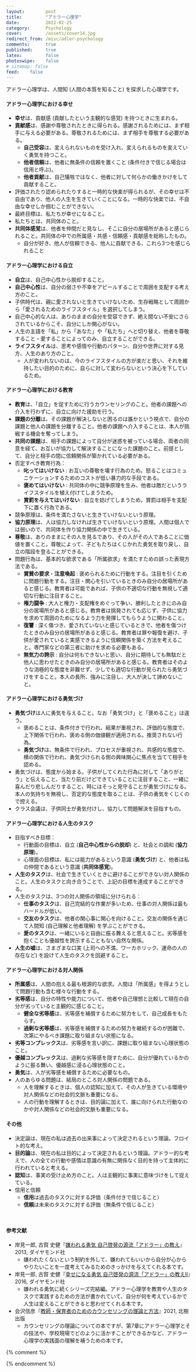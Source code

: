 ```yaml
---
layout:        post
title:         "アドラー心理学"
date:          2022-02-25
category:      Psychology
cover:         /assets/cover14.jpg
redirect_from: /misc/adler-psychology
comments:      true
published:     true
latex:         false
photoswipe:    false
# sitemap: false
feed:    false
---
```


アドラー心理学は、人間知 (人間の本質を知ること) を探求した心理学です。

#### アドラー心理学における幸せ
- **幸せ**は、貢献感 (貢献したという主観的な感覚) を持つときに生まれる。
- **貢献感**は、感謝や尊敬されたときに得られる。感謝されるためには、まず相手に与える必要がある。尊敬されるためには、まず相手を尊敬する必要がある。
  - **自己受容**は、変えられないものを受け入れ、変えられるものを変えていく勇気を持つこと。
  - **他者信頼**は、他者に無条件の信頼を置くこと (条件付きで信じる場合は信用と呼ぶ)。
  - **他者貢献**は、自己犠牲ではなく、他者に対して何らかの働きかけをして貢献すること。
- 評価されたり認められたりすると一時的な快楽が得られるが、その幸せは不自由であり、他人の人生を生きていくことになる。一時的な快楽では、不自由な幸せしか掴むことができない。
- 最終目標は、私たちが幸せになること。
- 私たちとは、共同体のこと。
- **共同体感覚**は、他者を仲間だと見なし、そこに自分の居場所があると感じられること。共同体の中での所属感・共感・信頼感・貢献感を総称したもの。
  - 自分が好き、他人が信頼できる、他人に貢献できる、これら3つを感じられること

#### アドラー心理学における自立
- **自立**は、自己中心性から脱却すること。
- **自己中心性**は、自分の弱さや不幸をアピールすることで周囲を支配する考え方のこと。
- 子供時代は、親に愛されないと生きていけないため、生存戦略として周囲から「愛されるためのライフスタイル」を選択してしまう。
- 自己中心的な人は、ありのままの自分を受容できず、絶え間ない不安にさらされているからこそ、自分にしか関心がない。
- 人生の主語を「私」から「あなた」や「私たち」へと切り替え、他者を尊敬すること・愛することによってのみ、自立することができる。
- **ライフスタイル**は、思考や感情や行動のパターン、自分や世界に対する見方、人生のあり方のこと。
  - 人が変われないのは、今のライフスタイルの方が楽だと思い、それを維持したい目的のために、自らに対して変わらないという決心を下しているため。

#### アドラー心理学における教育
- **教育**は、「自立」を促すために行うカウンセリングのこと。他者の課題への介入を行わずに、自立に向けた援助を行う。
- **課題の分離**は、その課題が解決しないと困るのは誰かという視点で、自分の課題と他人の課題を分離すること。他者の課題へ介入することは、本人が挑戦する機会を奪ってしまう。
- **共同の課題**は、相手の課題によって自分が迷惑を被っている場合、両者の同意を経て、お互いが協力して解決することになった課題のこと。前提として、自分と相手の間に信頼関係が築かれている必要がある。
- 否定すべき教育行為：
  - **叱ってはいけない** : お互いの尊敬を壊す行為のため。怒ることはコミュニケーションするためのコストが低い暴力的な手段である。
  - **褒めてはいけない** : 共同体の中に競争原理を生み、他者は敵だというライフスタイルを植え付けてしまうため。
  - **賞罰を与えてはいけない** : 自立を妨げてしまうため。賞罰は相手を支配下に置く行為である。
- 競争原理は、条件を満たさないと生きていけないという原理。
- **協力原理**は、人は協力しなければ生きていけないという原理。人間は個人では弱いので、共同体を作り協力関係の中で生きている。
- **尊敬**は、ありのままにその人を見るであり、その人がその人であることに価値を置くこと。尊敬によって、子どもたちはくじかれた勇気を取り戻し、自立の階段を登ることができる。
- 問題行為は、基本的な欲求である「所属欲求」を満たすための誤った表現方法である。
  - **賞賛の要求**・**注意喚起** : 褒められるために行動をする。注目を引くために問題行動をする。注目・関心を引いているときのみ自分の居場所があると感じる。教育者は可能であれば、子供の不適切な行動を無視して適切な行動に注目すること。
  - **権力闘争** : 大人と権力・支配権をめぐって争い、勝利したときにのみ自分の居場所があると感じる。教育者は挑発されても応じず、子供に協力を求めて周囲のためになるよう力を発揮してもらうように関わること。
  - **復讐** : 深く傷つき、愛されていないと感じているときで、他者を傷つけたときのみ自分の居場所があると感じる。教育者は罪や報復を避け、子供が愛されていると実感できるように信頼関係を築く方法を考えること。専門家などの第三者に助けを求める必要もある。
  - **無気力の誇示** : 自分は何もできないと思い、自分に期待しても無駄だと他人に思わせたときのみ自分の居場所があると感じる。教育者はそのような消極的な態度を非難せず、少しでも適切な行動が見られたら勇気づけをすること。本人の長所、強みに注目し、大人が決して諦めないこと。

#### アドラー心理学における勇気づけ
- **勇気づけ**は人に勇気を与えること。なお「勇気づけ」と「褒めること」は違う。
  - 褒めることは、条件付きで行われ、結果が重視され、評価的な態度で、上下関係で行われ、褒める側の価値観が適用される。推奨されない行為。
  - **勇気づけ**は、無条件で行われ、プロセスが重視され、共感的な態度で、横の関係で行われ、勇気づけられる側の興味関心に焦点を当てて相手を認める。
- 勇気づけは、態度から始まる。子供がしてくれた行為に対して「ありがとう」と伝えること、当たり前だけどできていることに注目すること、一緒に喜んだり悲しんだりすること、時にはそっと見守ることが勇気づけになる。本人の気持ちを無視し、否定的な態度を取ることは、子供の勇気をくじくので控える。
- クラス会議は、子供同士が勇気付けし、協力して問題解決を目指すもの。

#### アドラー心理学における人生のタスク
- 目指すべき目標：
  - 行動面の目標は、自立 (**自己中心性からの脱却**) と、社会との調和 (**協力原理**)。
  - 心理面の目標は、私には能力があるという意識 (**勇気づけ**) と、他者は私の仲間であるという意識 (**共同体感覚**)。
- **人生のタスク**は、社会で生きていくときに避けることができない対人関係のこと。人生のタスクと向き合うことで、上記の目標を達成することができる。
- 人生のタスクは、3つの対人関係の領域に分けられる：
  - **仕事のタスク**は、自己完結的な作業が多いため、仕事の対人関係は最もハードルが低い。
  - **交友のタスク**は、他者の関心事に関心を向けること。交友の関係を通じて人間知 (自己理解と他者理解) を学ぶことができる。
  - **愛のタスク**は、一緒にいると自由に振る舞えると思えること。劣等感を抱くことも優越性を誇示することもない自然な関係。
- **人生の嘘**は、さまざまな口実 (上司への不満、ワーカホリック、運命の人の存在など) を設けて人生のタスクを回避すること。

#### アドラー心理学における対人関係
- **所属感**は、人間の抱える最も根源的な欲求。人間は「所属感」を得ようとして問題行動も含む様々な行動をする。
- **劣等感**は、自分の特性や能力について、他者や自己理想と比較して現在の自分が劣っていると主観的に感じること。
  - **健全な劣等感**は、劣等感を補償するために努力をして、自己成長をもたらす。
  - **過剰な劣等感**は、劣等感を補償するための努力を継続するのが困難で、次第にやるべき課題に取り組まない状態になる。
- **劣等コンプレックス**は、劣等感を言い訳に、課題に取り組まない心理状態のこと。
- **優越コンプレックス**は、過剰な劣等感を隠すために、自分が優れているかのように振る舞い、優越感に浸る心理状態のこと。
- **勇気**は、人が劣等感を補償するために必要なもの。
- 人のあらゆる問題は、結局のところ対人関係の問題である。
  - 人を理解するときは、個人の認知に加えて、その人が生きている環境や対人関係などの社会的文脈も重要になる。
  - 人の行動を理解するときは、目的論に加えて、誰に向けられた行動なのかや対人関係などの社会的文脈も重要になる。

#### その他
- 決定論は、現在の私は過去の出来事によって決定されるという理論。フロイト的な考え。
- **目的論**は、現在の私は目的によって決定されるという理論。アドラー的な考えで、人の全ての行動や感情は意識の有無に関係なく目的を持って主体的に行われていると考える。
- **認知**は、事実の受け止め方のこと。人は主観的に事実に意味づけをして捉えている。
- 信用と信頼
  - **信用**は過去のタスクに対する評価（条件付きで信じること）
  - **信頼**は未来のタスクに対する評価（無条件で信じること）

<br>

#### 参考文献
- 岸見一郎, 古賀 史健『[嫌われる勇気 自己啓発の源流「アドラー」の教え](https://amzn.to/3KAFOCB)』2013, ダイヤモンド社
  - 嫌われたくないという制約を外して、嫌われてもいいから自分が心からやりたいことを一度考えてみるためのきっかけを与えてくれる本です。
- 岸見一郎, 古賀 史健『[幸せになる勇気 自己啓発の源流「アドラー」の教えII](https://amzn.to/3Geb1bV)』2016, ダイヤモンド社
  - 嫌われる勇気に続くシリーズ完結編。アドラー心理学を教育や人生のタスクで実践するための方法が書かれていて、自分が何を考えているかで人生は変えることができると思わせてくれる本です。
- 会沢信彦『[教師・保育者のためのカウンセリングの理論と方法](https://amzn.to/3M9JxI7)』2021, 北樹出版
  - カウンセリングの理論についての本ですが、第7章にアドラー心理学とその技法や、学校現場でどのように活かすことができるかなど、アドラー心理学の実践面の理解を補うための本です。


{% comment %}
<!--

---

## 『嫌われる勇気』

### 第１夜　トラウマを否定せよ

* 知られざる「第３の巨頭」
  - アドラー心理学は、オーストリア出身の精神科医のアルフレッド・アドラーが20世紀初頭に創設した心理学
  - アドラーは、フロイトやユングと並ぶ三大巨頭

* なぜ「人は変われる」なのか
  - 決定論は、現在の私は過去の出来事によって決定されるという理論
  - 決定論では、原因が結果を支配するため、現在と未来は全て過去の出来事によって決定済みで変えることはできない
  - **目的論**は、現在の私は目的によって決定されるという理論
  - 目的論では、目的が結果を支配するため、現在と未来を変えることができる

* トラウマは、存在しない
  - アドラー心理学は、トラウマを明確に否定している
  - 決定論では、過去のトラウマが現在の私を苦しめていると解釈する
    - 例：虐待を受けて社会に適合できないから、引きこもる
  - **目的論**では、現在の私の生きる目的のために、過去の経験にトラウマという意味を与えたと解釈する
    - 例：家族から丁寧に慎重に扱われたいという目的のために、引きこもりを続けている

* 人は怒りを捏造する
  - 目的論に従うと、怒るという行為は「原因があったから怒る」ではなく、「相手よりも優位に立ちたい目的のために怒る」と解釈する
  - 優位に立ちたい（マウントを取りたい）という目的のために、怒りという感情を捏造したと解釈する

* 過去に支配されない生き方
  - 現在の私のあり方は、過去の出来事への意味付け（解釈の内容）によって決まる
  - フロイト的な原因論に縛られてはいけない

* ソクラテスとアドラー
  - ソクラテスは、著作を1冊も残さなかったが、アテナイの人々と議論を重ねた。弟子のプラトンは、その哲学を著作という形で後世に残した
  - アドラーは、著述活動に関心を示さず、ウィーンのカフェで人々と対話したり、ディスカッションをすることを好んだ
  - 答えは誰かに教えてもらうものではなく、自分の手で導き出すもの

* あなたは「このまま」でいいのか
  - 幸せを実感できていないなら、一歩前に踏み出す必要がある
  - 大切なのはなにが与えられているかではなく、与えられたものをどう使うか

* あなたの不幸は、あなた自身が「選んだ」もの
  - 目的論に従うと、現在の私の目的のために、不幸であることを選んだと解釈する

* 人は常に「変わらない」という決心をしている
  - **ライフスタイル**は、アドラー心理学で性格や気質、人生のあり方のこと。広い意味で世界や自分のことをどう見ているかを表す
  - 人が変われないのは、今のライフスタイルの方が楽だと思い、それを維持したい目的のために、自らに対して変わらないという決心を下しているため

* あなたの人生は「いま、ここ」で決まる
  - ライフスタイルを変えるためには勇気が必要
  - 今後の人生をどう生きるかの意思決定に、これまでの人生の出来事は関係ない

### 第２夜 すべての悩みは対人関係

* なぜ自分のことが嫌いなのか
  - 目的論に従うと、人間関係で傷つくことを避けるために、自分のことを嫌いになる
  - 可能性の中に生きること（もし〇〇だったら〜と考えること）は、失敗や傷つくことを避けるための目的になる
  - 勇気づけは、今の自分を受け入れて前に進む勇気を与えるアプローチのこと

* すべての悩みは「対人関係の悩み」である
  - 個人だけで完結する悩みは存在しない
  - 全ての問題は人間関係に帰着する

* 劣等感は、主観的な思い込み
  - 問題点だと思っている部分への意味付けと、価値の与え方という主観的な解釈によって。劣等感が生まれる

* 言い訳としての劣等コンプレックス
  - **優越性の追求**は、向上したいと願うことや、理想の状態を追求すること
  - **劣等感**は、理想に到達していない自分に対する感覚
  - 劣等感は、努力や成長の促進剤になる場合もある
  - コンプレックスは、複雑に絡み合った倒錯的な（本来とは反対の）心理状態のこと
  - **劣等コンプレックス**は、劣等感を言い訳として使う心理状態のこと
    - 例：どうせ頑張ったところで、と思って諦めてしまうこと
  - 見かけの因果律は、本来因果関係がないところに重大な因果関係の意味付けをすること。自らを納得させるために使う
  - 目的論に従うと、学歴が低いから成功できないのではなく、失敗したくないという目的のために成功をしないことを選んでいると解釈する。
  - 失敗するのが怖い、努力をしたくない、趣味の時間を犠牲にしてまで変わりたくない、などのライフスタイルを変える勇気がないため、多少の不満や不自由があっても成功しないことを目的とした方が楽と感じる

* 自慢する人は、劣等感を感じている
  - 劣等感がある時に、欠如した部分を埋める努力と成長をする勇気がないと、劣等コンプレックスになってしまう
  - **優越コンプレックス**は、劣等コンプレックスから抜けるために、自分が優れているかのように振る舞い優越感に浸ること
    - 自分が特別な存在であるかのように見せつける
    - 経歴詐称や、過度なブランド信仰、自分の手柄の自慢したがる人、過去の栄光にすがる人
  - 自分を大きく見せる人は、他人の価値観や他人の人生を生きている
  - 不幸自慢は、不幸であることによって特別であろうとすること

* 人生は他者との競争ではない
  - 優越性の追求は、競争ではなく、自ら一歩前に踏み出す意思 (勇気) のこと
  - 健全な劣等感は、他人との比較ではなく、理想の自分との比較から生まれる

* 「お前の顔を気にしているのはお前だけ」
  - 競争をする限り、対人関係の悩みから逃れられない
  - 実際は周りは自分を気にしていない

* 権力争いから復讐へ
  - 権力争いを通じて、気に食わない相手を屈服させるために、相手を非難・挑発していると解釈する
  - 権力争いで勝ったとしても復讐が始まる
    - 例：親を困らせる目的のために問題行為をする

* 非を認めることは「負け」じゃない
  - 目先の勝ち負けではなく、自分を正して自分を変えるために、負けるという選択をする

* 直面する「人生のタスク」をどう乗り越えるか
  - **行動面の目標**は、**自立すること(自己中心性からの脱却)**と、**社会と調和して暮らせること(協力原理)**
  - **心理面の目標**は、**私には能力があるという意識(勇気づけ)**と、**人々は私の仲間であるという意識(共同体感覚)** を持つこと
  - 行動面と心理面の目標は、人生のタスクと向き合うことで達成できる
  - 人生のタスクは、仕事のタスクと交友のタスクと愛のタスクをまとめたもの
    - 人生のタスクは、全て対人関係に帰着する

* 赤い糸と頑強な鎖
  - 仕事のタスクは、自己完結的な作業が多いため、仕事の対人関係は最もハードルが低い
  - 交友のタスクは、仕事のような強制力がないため、仕事のタスクよりもハードルが高い
  - 愛のタスクは、一緒にいると自由に振る舞えると思えること。劣等感を抱くことも優越性を誇示することもない自然な関係

* 「人生の噓」から目を逸らすな
  - 目的論に従えば、Aさんとの対人関係を回避するために、Aさんの欠点を後から見つけていると解釈する
  - **人生の嘘**は、さまざまな口実を設けて人生のタスクを回避しようとする状態のこと

* 所有の心理学から使用の心理学へ
  - なにが与えられているかではなく、与えられたものをどう使うか
  - 所有の心理学は、フロイト的な原因論であり、決定論に帰着する
  - 使用の心理学は、アドラー心理学で、全てはその人が決めている
  - 自らのライフサイクルは、自分の手で選ぶことができる

### 第３夜 他者の課題を切り捨てる

* 承認欲求を否定する
  - アドラー心理学では、他人から承認を求めることを明確に否定している

* 「あの人」の期待を満たすために生きてはいけない
  - 他人からの承認を求めるのは賞罰教育の影響によるもの
  - 我々は他人の期待を満たすために生きているのではない
  - 他人からの評価ばかり気にしていると、他人の人生を生きることになる

* 「課題の分離」とはなにか
  - **課題の分離**は、問題点があるときに、その問題点や課題は誰のものかという視点から、他人の課題には踏み込まないようにする
  - 自分の課題に他人が入ってくることで、人間関係のトラブルが発生する
  - 課題を回避する選択によってもたらされる結末を引き受けるのは誰か？と問うことで誰の課題なのかを明確にする
  - 他人の課題に踏み込むのは、世間体や見栄、支配欲などの自分の目的のため
  - 「あなたのため」と言いながら実は私のためにやっているという欺瞞
  - 変わることを強制しても反発されるだけ
  - 自分を変えることができるのは自分だけ

* 他者の課題を切り捨てよ
  - 相手が希望通りに動かなくても信じること・愛すること
  - 他人の課題を抱えないことで自由に生きることができる

* 対人関係の悩みを一気に解消する方法
  - 自分の信じる最善の道を選ぶこと
  - その選択をどう評価するかは他人の課題で、自分はどうすることもできない
  - 他人の視線が気になる、他人の評価が気になる、などの承認欲求を求めて止まない人は、課題の分離ができていない
  - 目的論に従えば、嫌な上司だから仕事ができないではなく、仕事をしたくないから嫌な上司を作り出していると解釈する（人生の嘘の一種）
  - 他人の課題には介入せず、自分の課題には介入させないことが、対人関係の悩みを解消するための視点になる

* 「ゴルディオスの結び目」を断て
  - 課題の分離は、対人関係の問題解消のための入口にすぎない
  - 対人関係の見返りに縛られてはいけない
  - 他者の課題に介入した方がその時点では問題が早く解決するかもしれないが、課題を取り上げられた人は何も学ばなくなり、人生のタスクに立ち向かう勇気がなくなってしまう
  - 困難に直面することを教えられなかった子供たちは、あらゆる困難を避けようとするだろう
  - アドラー心理学は、原因論とトラウマも否定し、目的論で解釈し、全ての悩みは対人関係に帰着すると考え、承認欲求を求めない

* 承認欲求は不自由を強いる
  - 他者の期待に応えるように生きるのは、自分の人生を他人任せにしているので、楽に感じる
  - 自分の道を自分で決めようとすれば、当然迷いが出る
  - 他者からの承認を選ぶのか、それとも承認なき自由の道を選ぶのか
  - 承認欲求によって誰からも嫌われたくないと考え、他者の期待や評価を気にするのは、生きる道しるべになるかもしれないが、これは非常に不自由な生き方

* ほんとうの自由とはなにか
  - 傾向性は、本能的・衝動的な欲望のこと。他者から嫌われたくないと思う欲望など
  - 傾向性を満足させることが自由ではない
  - **自由とは、他者から嫌われること**
    - 全ての悩みは対人関係に帰着するが、一人で生きることはできない
    - 他者から嫌われないように生き、承認欲求を満たすことは不自由な生き方
    - 自由に生きたいのであれば、他人に嫌われるというコストが伴う
    - 他者の評価を気にせず、他者から嫌われることを恐れず、承認されないと言う不安も恐れないことで、自分の生き方を貫くことができる

* 対人関係のカードは、「わたし」が握っている
  - 目的論に従えば、その人と関わりたくないから、その人の欠点や自身の過去のトラウマを持ち出していると解釈する
  - 課題の分離において、他人を操作することはできないことを念頭に置く
  - 承認欲求を求めなければ、関係改善のカードは常に私自身が握っている

### 第４夜 世界の中心はどこにあるか

* 個人心理学と全体論
  - アドラー心理学の正式名称は、個人心理学 (Individual Psychology)
  - 個人 (Individual) は、分割できないという意味を持つ
  - アドラー心理学では、身体の症状と心（精神）を切り離して考えることはしない
  - 全体論は、人間をこれ以上分割できない存在として捉え、「全体としての私」を考えること

* 対人関係のゴールは「共同体感覚」
  - **共同体感覚** (Soscial Interest) は、他者を仲間と見なしてそこに自分に居場所があると感じられること
  - アドラー心理学の「共同体」は、家庭、学校、職場、地域社会だけではなく、国家や人類や、時間軸における過去から未来、動植物や無生物も含まれる
  - 自己への執着 (Self Interest) を他者への関心 (Social Interest) に切り替える

* なぜ「わたし」にしか関心がないのか
  - 課題の分離ができていないと承認欲求に囚われてしまう
  - 承認欲求に囚われている人は、自己中心的である
  - 「私に関心がある」は言い換えれば「他者からどう見られているかを気にしている」ことになる

* あなたは世界の中心ではない
  - 他者は私のために何かをしてくれる人ではない
  - 他者はあなたの期待を満たすために生きているのではない
  - あなたは共同体の一部であって中心ではない
  - 所属感は、共同体に対して積極的にコミットすることで得られる。つまり、人生のタスクに立ち向かうこと
  - 共同体へコミットするには、私は他者に何を与えられるかを考える必要がある

* より大きな共同体の声を聴け
  - 共同体の範囲は、無限大になることができる
  - 自分が所属している共同体よりも、もっと別の共同体があり、もっと大きな共同体があることを認識すべき
  - 対人関係の中で困難にぶつかったときは、より大きな共同体の声を聴くこと
    - 例：学校の共同体のコモンセンス (共通感覚) で物事を判断せず、人間社会などのより大きな共同体のコモンセンスに従う

* 叱ってはいけない、褒めてもいけない
  - 褒める行為には、能力のある人が能力のない人に下す評価という側面がある（無意識に上下関係を作っている）
  - 叱る行為も同様に上下関係を作っている
  - 褒めることも叱ることも、人を操作することが目的にある
  - アドラー心理学では、あらゆる縦の関係を否定し、全ての対人関係を横の関係とすることを提唱している

* 「勇気づけ」というアプローチ
  - 対人関係を縦の関係で捉え、相手を自分より低く見ていると、他者の課題に介入してしまう
  - 介入ではなく援助をする
    - 例：「勉強しなさい」や「良い大学に行きなさい」は他者の課題への介入
    - 例：自分は勉強ができると自信を持たせ、自分の力で課題に立ち向かっていけるように働きかけるのは援助
  - 馬を水辺に連れて行くことはできるが、水を飲ませることはできない、というアプローチをとる
  - **勇気づけ**は、横の関係に基づく援助のこと
  - 褒められることで、自分には能力がないという考えを形成してしまう
  - 褒めてもらうことに喜びを感じるのは、縦の関係に満足し、自分には能力がないことを認めているのと同じ
  - 褒めてもらうことが目的になると、他者の評価や価値観に合わせた不自由な生き方になる

* 自分には価値があると思えるために
  - 横の関係に基づいて感謝の言葉を伝えること
  - 縦の関係に基づいた他者の評価はしないこと
  - 感謝の言葉を聞いたとき、他者に貢献できたと感じることができる
  - 私は共同体にとって有益だと思えたときに、自らの価値を感じることができる
  - 自分に価値があることを自覚できたときに、勇気を持つことができる

* ここに存在しているだけで、価値がある
  - 他者の価値は、何をしたかという行為で見るのではなく、そこに存在していることに価値がある
  - つまり、生きているだけで誰かの役に立っている

* 人は「わたし」を使い分けられない
  - 人に応じて縦の関係と横の関係を使い分けることはできない
  - 意識の上では対等であること
  - 場の空気を読んで縦の関係に従事することは、自身の責任を回避しようとする無責任な行動

### 第5夜 「いま、ここ」を真剣に生きる

* 過剰な自意識が、自分にブレーキをかける
  - まずは私について理解する。次に対人関係を考える。最後に大きな共同体が見えてくる
  - 人は誰でも他者への関心より、自分への関心を持っている
  - 自意識過剰になると、失敗することが怖くなり、躊躇してしまう

* 自己肯定ではなく、自己受容
  - 自己への執着を他者への関心に切り替え、共同体感覚を持てるようになること
  - そのために必要なのが、自己受容と、他者信頼、他者貢献の3つ
  - 自己肯定は、できないのに「私はできる」と暗示をかけること
    - 自己肯定は、優越コンプレックスにつながる発想で、自らに嘘をつく生き方
  - **自己受容**は、できない自分を受け入れた上でどうすれば良いかを考えること
  - 自己受容では、変えられるものと変えられないものを見極め、変えられるものに注目する
  - 変えられないものを受け入れ、変えられるものは変えていく勇気を持つこと

* 信用と信頼はなにが違うのか
  - **信用**は、条件付きで信じること
  - **信頼**は、無条件で信じること
  - 信頼の対義語は懐疑
  - 懐疑による対人関係や性悪説からは、前向きな対人関係を築くことはできない
  - **他者信頼**に基づいて無条件の信頼を置くことで、深い関係を築くことができる

* 仕事の本質は、他者への貢献
  - **他者貢献**は、仲間である他者に対して何らかの働きかけをして貢献すること
  - 他者貢献は自己犠牲ではない
  - 社会に過度に適応した人は、自分の人生を犠牲にしてしまう
  - 労働は金銭を稼ぐ手段ではなく、共同体にコミットし、他者貢献をすること

* 若者は大人よりも前を歩いている
  - 他者が私に何をしてくれるかではなく、私が他者に何をできるかを考え、実践すること
  - ライフスタイルを変えるためには、それまで生きてきた年数の半分が必要になる
  - 縦の関係に従属することなく、嫌われることを恐れないで、自由に進む

* ワーカホリックは人生の嘘
  - 対人関係の中で不愉快な思いにさせられることがあっても、攻撃してくるその人に問題があるだけで、みんなが悪いわけではない
  - 神経病的なライフスタイルを持った人は、「みんな」「いつも」「全て」といった言葉を使いがち
  - 人生の調和を欠いた生き方は、物事の一部分だけを見て全体を判断する生き方
  - ワーカホリック（仕事中毒）の人は、仕事を口実に他の責任を回避している

* 人はいま、この瞬間から幸せになることができる
  - 人にとって最大の不幸は、自分を好きになれないこと
  - その解決策は、私は共同体にとって有益である、私は誰かの役に立っていると思い、自らに価値があることを実感させること
  - 他者貢献は、目に見える貢献ではなくても構わない。主観的な感覚である「貢献感」を持てれば良い
  - つまり、**幸福とは貢献感**である
  - 承認欲求は、貢献感を得るための手近な手段だが、承認欲求を通して得られた貢献感には自由がない
  - 共同体感覚を持つことで、自己受容や他者信頼、他者貢献ができ、自由を選びながら貢献感を得ることができる

* 「特別な存在」でありたい人が進む、ふたつの道
  - 多くの子供たちは、最初の時点で特別によくあろうとする
  - 具体的には、親の言うことを守り、社会性を持った振る舞いをし、勉強などに精を出すことで、親から認めてもらおうとする
  - 特別によくあることができなかった場合、特別に悪くあろうとする
  - 問題行為をし、他者の注目を集め、普通の状態から脱するのは、特別な存在になるため
  - 安直な優位性の追求は、健全な努力を回避したまま他者の注目を集めようとすること

* 普通であることの勇気
  - **自己受容**は、普通である自分を受け入れること
  - わざわざ自らの優越性を誇示する必要はない

* 人生とは連続する刹那である
  - 人生は点の連続
  - 我々は今ここにしか生きることができない
  - 人生は線ではない。キャリア設計や計画的な人生を進むことはできない

* ダンスするように生きる
  - いつも目の前の課題に取り組み、そしてふと周りを見渡した時にこんなところまで来たのかと気付かされる
  - 今この瞬間をダンスするように生き、今ここが充実していればそれで良い
  - 人生に目的地は存在しない

* 「いま、ここ」に強烈なスポットライトを当てよ
  - 過去にどんなことがあったかは、今ここの自分には関係ない
  - 未来にどんなことが起こるかは、今ここで考える必要はない
  - 今できることを真剣かつ丁寧にやっていく

* 人生最大の嘘
  - 人生最大の嘘は、今ここを真剣に生きないこと
  - 今ここから目を背け、過去と未来に囚われているのは、人生の嘘

* 無意味な人生に「意味」を与えよ
  - 一般的な人生の意味はない。人生の意味はあなたが自分自身に与えるもの



---

## 『幸せになる勇気』

### 第１部　悪いあの人、かわいそうなわたし

* アドラー心理学は宗教なのか
  - **宗教**は、物語によって世界を説明する
  - **哲学**は、抽象の概念によって世界を説明しようとする

* 教育の目標は「自立」である
  - アドラー心理学では、カウンセリングのことを治療ではなく再教育と呼ぶ
  - カウンセラーは、教育者である。逆も然り
  - 教育は、自立を促すためのもの
  - 教育者のすべきことは、他者の課題への介入でなく、自立に向けた援助
  - **人間知**は、人間の本性を知り、人間としてのあり方を理解するための知識
  - 人間知は、他者と交わる対人関係の実践から学ぶしかない

* 尊敬とは「ありのままにその人を見る」こと
  - 教育、指導、援助は**自立させる**という目標を持つ
  - 教える側が教えられる側を尊敬することで、良好な対人関係が生まれ、伝えたい言葉も届く
  - **尊敬**とは、ありのままにその人を見るであり、その人がその人であることに価値を置くこと
  - 尊敬によって、子どもたちはくじかれた勇気を取り戻し、自立の階段を登り始める

* 「他者の関心事」に関心を寄せよ
  - 他人への関心は、共同体感覚という概念とより具体的に説明した言葉
  - 他者への関心は、他者の関心事に関心を寄せることから始まる
  - 教育者が価値があると思っているものを、子供に押し付けてはいけない
  - 他者の目で見て、他者の耳で聞き、他者の心で感じること

* もしも「同じ種類の心と人生」を持っていたら
  - 我々は自らが意味付けした主観的な世界で生きている
  - 「世界がどうであるか」ではなく「世界をどう見るか」
  - **共感**は、他者の立場に立って想像すること
  - 共感は、他者に寄り添うときの技術・態度

* 勇気は伝染し、尊敬も伝染する
  - 自分が身をもって尊敬することを実践して、生徒に尊敬を教える
  - 臆病は伝染し、勇気も伝染する
  - 尊敬は、あらゆる対人関係の第一歩

* 「変われない」ほんとうの理由
  - 変われないのは、本当は変わりたくないから
  - どんなに苦しくともこのままでいいのだと思いたいと思ってしまう
  - 現状を肯定するために、不幸だった過去をも肯定するようになってしまう

* あなたの「いま」が過去を決める
  - 歴史は、時の権力者の正当性を証明するために作られた本
  - 人は私という物語の作者であり、今の私の正当性を証明するために、自由自在に書き換えられていく
  - 目的に合う出来事だけを選択し、目的に反する出来事は消去している

* 悪いあの人、かわいそうなわたし
  - 不幸に彩られた過去を自ら必要としている人は、過去やトラウマに縛られてしまう
  - カウンセリングで使う三角柱には「悪いあの人」「かわいそうな私」「これからどうするか」の3つの言葉が書かれている
  - 一般的な相談は「悪いあの人」か「かわいそうな私」の2つしかない

* アドラー心理学に「魔法」はない
  - 相談に対して同調すれば、一時的な癒しは得られるが、本質の解決にはつながらない
  - これからどうするかを考え、建設的な尊敬に基づく人間知の心理学


### 第２部　なぜ「賞罰」を否定するのか

* 教室は民主主義国家である
  - 学級のルールは、主権者たる生徒たちの合議に基づいて制定すること
  - 先生の独断でルールを制定すると、反発が出る

* 叱ってはいけない、ほめてもいけない
  - その行為が良くないことだと知らない場合がある
  - 攻撃性や残虐性ではなく、無知がもたらした罪も存在する
  - 知らないのであれば教えれば良い。そこに叱責の言葉は不要

* 問題行動の「目的」はどこにあるか
  - 問題行動の第一段階は「**賞賛の要求**」
    - 良いことを行うではなく、褒めてもらうことが目的になってしまう
    - 褒めてくれなければ適切な行動をしない
    - 罰を与える人がいなければ不適切な行動もする
  - 問題行動の第二段階は「**注意喚起**」
    - 褒められなくてもいいから、とにかく目立とうとする
    - できない子を演じることで注目を集め、特別な地位を得ようとする

* わたしを憎んでくれ！　見捨ててくれ！
  - 問題行動の第三段階は「**権力争い**」
    - 親や教師を汚い言葉で罵って挑発する。反抗する
    - 挑発に乗って同じ土俵に立ってはいけない
  - 問題行動の第四段階は「**復讐**」
    - 私を認めてくれなかった、愛してくれなかった人への復讐
    - 愛してくれないなら、憎悪という感情で私を注目してほしい
    - ストーカー行為は典型的な復讐の例
    - 自傷行為や引きこもりも復讐の一種
  - 問題行動の第五段階は「**無能の証明**」
    - 頑張って失敗するくらいなら、最初からできるはずがないと諦めた方が楽と思う
    - 自分が無能であることを証明し、愚者を演じ、何事にも無気力になり、課題に取り組まなくなる
    - 一言目は「僕は馬鹿だから」

* 「罰」があれば、「罪」はなくなるか
  - 怒られても、叱れれるような特別なことをしたという達成感が生まれる

* 暴力という名のコミュニケーション
  - 喧嘩の原因ではなく、喧嘩の目的に注目し、これからどうするかを考えること
  - 暴力は、コミュニケーションをめんどくさがり、議論に勝ち目がないときの最後の選択

* 怒ることと叱ることは、同義である
  - 生徒と言葉でコミュニケーションすることを煩わしく感じ、手っ取り早く服従させようとして叱っている
  - 暴力的な力の行使によって相手を押さえつけようとするのは、怒ることも叱ることも同じ
  - 叱る行為の方が、善いことをしているという意識がある分、悪質だと言える
  - 親や教育者は、裁判官の立場を放棄すること
  - 教育者はカウンセラーであり、カウンセリングは再教育のこと
  - 叱責を受けたとしても、コミュニケーションを取ることを回避するために叱るという手段を選んでいる、と解釈する

* 自分の人生は、自分で選ぶことができる
  - 我々は能力が足りないのではなく、能力を使う勇気が足りていない
  - **自立**とは、自分の理性を使う勇気を持つこと
  - 他者の指示を仰いで生きていた方が楽に感じてしまう
  - 周囲の大人は、自分の支配下に置いておくために、自立しないように手を尽くす
  - その結果、自分では何も決められない子供になってしまう
  - 親や教育者は、子供や生徒との縦の関係を崩されないようにするために、無意識的に生徒に自立されることが恐いと感じている
  - 子供を支配するのは、自らの保身のため
  - 教育では、常に子供たちの「自立」という目標を掲げてないといけない
  - カウンセリングするときは、相談者を「依存」と「無責任」の地位に置かないように注意する
    - 依存：先生のおかげで改善しました、というのは本当の意味での教育には失敗している
  - 生徒からの感謝を期待せず、生徒の自立に貢献できたという貢献感を持つことが、教育の中の幸せになる
  - 教育者のあるべき姿：
    - 子供たちの決断を尊重し、その決断を援助すること
    - いつでも援助する用意があることを伝え、近すぎない、援助ができる範囲で見守ること
    - 自分の人生や日々の行いは、全て自分で決定するものだと教えること
    - 決めるために必要な知識や経験があれば、それを提供すること
    - 自分の人生は自分で選ぶことができる、ということを教えること


### 第３部　競争原理から協力原理へ

* 「ほめて伸ばす」を否定せよ
  - 褒めることは能力のある人が能力のない人に下す評価であり、その目的は操作である

* 褒賞が競争を生む
  - 民主主義が確立されていない共同体では、善悪のあらゆるルールがリーダーの一存によって決定する
  - 独裁的なリーダが受け入れられるのは、苛烈な賞罰が存在するから
  - 人々は褒められることと叱られないことを目的として従っているだけ
  - 褒めることによって、共同体は褒章をめざした競争原理に支配されてしまう
  - 子供たちは「他者は全て敵である」というライフスタイルを身につけてしまう

* 共同体の病
  - 民主主義的な共同体は、競争原理ではなく協力原理に基づいて運営される
  - 「人々は私の仲間である」というライフスタイルを身につける
  - **協力原理**は、横の関係に基づく民主主義の心理学

* 人生は「不完全」からはじまる
  - 子供時代は必ず劣等感を抱えて生きている
  - 心理面でのやりたいことと、肉体面でのできることにギャップがあるため
  - 人間はその弱さゆえに共同体を作り、協力関係の中に生きている

* 「わたしであること」の勇気
  - アドラー心理学では、人間の抱える最も根源的な欲求は「所属感」
  - 私の価値を他者に決めてもらうことは依存である
  - 私の価値を自ら決定することは自立である
  - 人と違うことに価値をおかず、私であることに価値を置くことが個性となる

* その問題行動は「あなた」に向けられている
  - アドラー心理学では、人間のあらゆる言動を対人関係の中で考える
  - 全ての言動にはそれが向けられる相手が存在する

* なぜ人は「救世主」になりたがるのか
  - おさらい：
    - 叱ってはいけない。叱ることは互いの尊敬を壊す行為だから。怒りや叱責は、コミュニケーションコストの低い未熟で暴力的な手段である
    - 褒めてはいけない。褒めることは共同体の中に競争原理を生み、他者は敵であるというライフスタイルを植え付けてしまうから
    - 賞罰を与えてはいけない。自立を妨げてしまうから。賞罰は相手を自分の支配下に置こうとする行為であり、それに頼るのは心のどこかで相手の自立を恐れている
  - 他者を救うことによって自らが救われようとすることは、優越コンプレックスの一種であり、「メサイア・コンプレックス」と呼ばれる

* 教育とは「仕事」ではなく「交友」
  - 職業人として相手と向き合うのではなく、一人の友人として向き合う


### 第４部　与えよ、さらば与えられん

* すべての喜びもまた、対人関係の喜びである
  - 全ての悩みは、対人関係の悩みである
  - 社会の中で衝突、競争、嫉妬、孤独、劣等感などの様々な苦悩にさらされる
  - しかし、全ての喜びもまた、対人関係の喜びである
  - だから人生のタスクに立ち向かわなければならない
  - 他者の目で見て、他者の耳で聞き、他者の心で感じることを学ぶ
  - 交友の関係を通して人間知を学び、潜在的に持っている共同体感覚を掘り起こす

* 「信用」するか？「信頼」するか？
  - 仕事の関係は信用の関係（条件付きで信じること）、交友の関係は信頼の関係（条件なしで信じること）
  - 尊敬していない相手のことは信頼できない。尊敬することは信頼することである

* なぜ「仕事」が、人生のタスクになるのか
  - 仕事は、地球という厳しい自然環境を生き抜くための生産手段
  - 人類は身体的劣等性を補完するために「分業」という生存戦略を取っている
  - 分業をするために社会を形成している。つまり、仕事は対人関係の課題である
  - 他者と分業するためには、その人のことを信じなければならない

* いかなる職業にも貴賤はない
  - 分業社会においては「利己」を極めると、結果として「利他」につながっていく
    - 自分の得意なスキルや専門技術を高めて、分業システムに貢献する
    - 建設的なギブ・アンド・テイクが働いている
  - 分業システムでは、利己心 (他人より自分の利益を優先する心) を追求した先に、他者貢献が存在する
  - 全ての仕事は、共同体の誰かがやらないといけないため、職業に貴賎 (優劣) はない
  - **人間の価値**は、どんな仕事に従事しているかではなく、その仕事にどんな態度で取り組むかによって決まる

* 大切なのは「与えられたものをどう使うか」
  - 出会いや仲間に恵まれていないのではなく、ただ仲間を作ろうとしていないだけ
  - どんな相手であっても尊敬を寄せて信じることはできる。できないのは勇気が足りないだけ

* あなたに親友は何人いるか
  - 対人関係を築かないのは、傷つくことを避けているだけ
  - **親友**とは、無条件の信頼を寄せられる人のこと

* 先に「信じる」こと
  - 信じることは、何でも鵜呑みにすることではない
  - 嘘をついてしまうその人ごと信じること
  - 人は自分のことを信じてくれる人の言葉しか信じないため

* 人と人とは、永遠にわかり合えない
  - 自分を愛することができなければ、他者を愛することはできない
  - 自分を信じることができなければ、他者を信じることはできない
  - 自己中心的な人は、ありのままの自分を受容できず、絶え間ない不安にさらされているからこそ、自分にしか関心がない
  - 自分を好きになることができないから、他者を信じることができず、交友の関係に踏み出せずにいる
  - 他者をコントロールすることはできない。他者がどうするかは他者の課題だから
  - 人間は互いに分かり合えない存在だからこと信じるしかない

* 人生は「なんでもない日々」が試練となる
  - 他者を仲間だと見なす意識である共同体感覚を育てることで争いを防ぐことができる、とアドラーは人間を信じた
  - 世界から争いをなくしたければ、まずは自分自身が争いから解放されなければならない
  - 人間にとっての試験や決断は、何でもない日々が試練であり、今ここの日常に大きな決断を求められている

* 与えよ、さらば与えられん
  - 他者に無条件の信頼を寄せること、他者を尊敬すること、は与える行為である
  - 与えることをしないで、与えてもらうことばかりを求めるのは、物乞いのように金銭的に困窮しているように、心が困窮しているから
  - 心の貧しい人間にならないために、心を豊かに保ち、その蓄えを他者に与えること
  - 他者からの尊敬を待つのではなく、自らが尊敬を寄せ、信頼を寄せなければならない


### 第５部　愛する人生を選べ

* 愛は「落ちる」ものではない
  - 世間一般で語られる愛とアドラー心理学の愛は異なる
  - 世間一般の愛：
    - 崇高にして穢れを許さない相手を神格化するような愛 (神の愛)
    - 性的な欲動に駆られた動物的な愛 (動物の愛)
    - 自らの遺伝子を次代に残すための生物学的な愛 (動物の愛)
  - 世間一般の愛に足りないものは「人間の愛」
  - **愛**は、意志の力によって何もないところから築き上げるからこそ、愛のタスクは最も困難
  - 自分にとって一番大切なはずの課題を、運命や本能などの意志や努力の外にあると見なして、直視していない
  - 落ちる愛は、所有欲や征服欲と本質的には同じ

* 「愛される技術」から「愛する技術」へ
  - 他者から愛されることは難しいが、他者を愛することはその何倍も難しい課題

* 愛とは「ふたりで成し遂げる課題」である
  - 一人で成し遂げる課題や仲間と成し遂げる仕事については、教育を受けている
  - しかし、二人で成し遂げる課題については、教育を受けていない（それを成し遂げる技術を学んでいない）
  - 二人で成し遂げるものとは、幸福である

* 人生の「主語」を切り換えよ
  - 仕事の関係では、私の幸せを突き詰めると、結果として誰かの幸せにつながっていく
  - 交友の関係では、無条件に信じてひたすら与える利他的な態度によって信頼を集めて、結果として自分の幸せにつながる
  - 愛の関係とは、不可分な私たちの幸せを築き上げること
  - 愛は、利己的でもなく、利他的でもない
  - 「わたし」や「あなた」よりも上位の概念である「わたしたち」が人生の主語となる

* 自立とは、「わたし」からの脱却である
  - 生まれた時は、自分は世界の中心にいると考える
  - 子ども時代は、己の弱さによって大人たちを支配している
  - 多くの大人たちも、自分の弱さや不幸、傷、不遇なる環境、トラウマを武器として、他者をコントロールしようと目論みている
  - 原則として子どもたちは身体的・経験的に劣等であるため、己の弱さをアピールすることで周囲の大人を支配する生存戦略をとっている
  - しかし、いつまでも世界の中心にはいられない。世界と和解し、自分は世界の一部だと理解しなければならない
  - **自立**とは、**自己中心性からの脱却**である
  - 「甘やかされた子ども」というライフサイクルから脱却しなければならない
  - 愛は「わたし」だった人生の主語を「わたしたち」に変える。つまり、愛によって「わたし」から解放され、自立を果たすことができる
  - 「わたしたち」は二人から共同体全体に、そして人類全体までその範囲を広げていくことが共同体感覚

* その愛は「誰」に向けられているのか
  - 子ども時代は、わたしの命は親が握っており、見捨てられたら死んでしまう
  - つまり、わたしは親に愛されてこそ、生きていくことができる
  - 自らのライフスタイルを選択するとき、「いかにすれば愛されるか」になってしまう
  - 命に直結した生存戦略として「愛されるためのライフスタイル」を選択してしまう
  - いかに他者からの注目を集め、いかにすれば世界の中心に立てるかを模索する、非常に自己中心的なライフスタイル
  - **自立**とは、人生への態度やライフスタイルによって決まる。他者を愛することは、自立になる

* どうすれば親の愛を奪えるのか
  - 末っ子は、兄弟と比較すると勝ち目はないので、みんなと違うことに価値を置く
  - 第一子は、既存の権力におさまろうとする保守的で、未来について悲観的なライフスタイルを持つ
  - 第二子は、革命的で、既存の権力を転覆することに価値を置く
  - 一人っ子は、ライバルとなる兄弟はいないが、父親をライバル視してしまう
    - さらに、いつか自分にも弟や妹が生まれ、この地位を脅かされるのではないかという不安に怯えて暮らす
    - 両親はたった一人の子供に過大な重圧をかけて、苦しめてしまう
  - いずれも承認欲求によるもの
  - 自分で選んだ道でさえ「他者から認められること」を目的とした「他者の望む私」の人生かもしれない
  - 与えられる愛の支配から抜け出すには、自らの愛を持つ以外に手はない
  - 愛されることを待つのではなく、自らの意思で誰かを愛すること

* 人は「愛すること」を恐れている
  - 相手が自分のことをどう思っているか関係なしに愛すること
  - 愛に担保を求めるのは、傷つくに違いないと思い、惨めな思いをするに違いないと確信しているから
  - 自らの劣等感を、課題を解決しない言い訳に使っている（劣等コンプレックス）
  - 課題を分離して、愛することは自分の課題、相手が自分の愛にどう応えるかは他者の課題と考える
  - 「私のことが好きな人のことが好き」というのは、この人は私を愛してくれるか、という側面でしか人を見ていない
  - そのような自己中心的な欲求に応えてくれるのは両親だけ

* 運命の人は、いない
  - 尊敬と愛は、強要することができない
  - 運命の人を求めるのは、全ての候補者を排除したいから。人と関係を保つための最大限の勇気が足りないから
  - 運命という可能性の中に生きている。運命の人に出会えば全てが上手くいくはずだと

* 愛とは「決断」である
  - **結婚**とは、対象を選ぶことではなく、自らの生き方を選ぶこと
  - 結婚を決意することは、あらかじめ定められた運命ではなく、運命だと信じることを決断しただけ
  - **運命**とは、自らの手で作り上げるもの
  - 後で振り返ってみたときに、運命と言えるだけの関係を築き上げること
  - 目の前のパートナーと今をダンスするように生き、その踊った軌跡のことを人は運命と呼ぶ

* ライフスタイルを再選択せよ
  - 結婚の決断は、幸せになりたいから
  - この人を愛したならば、自分はもっと幸せになれる、と考える
  - もっと言えば、「わたしの幸せ」を超えた「わたしたちの幸せ」を求める心
  - 「幸せになりたい」ではなく「楽になりたい」という気持ちは存在していないか
  - 愛する者が背負う責任を回避し、恋愛の果実だけを貪る、刹那的な享楽的な愛をしていないか
  - わずかな勇気しか持っていないと、わずかにしか愛することができない
  - 愛する勇気が持てないと、子供時代の愛されるライフスタイルに留まろうとする
  - 愛する勇気とは「幸せになる勇気」
  - 「楽をしたい」「楽になりたい」で生きている人は、つかの間の快楽を得ることはあっても、本当の幸せを掴むことはできない
  - 他者を愛することによってのみ、**自己中心性から解放**される
  - 他者を愛することによってのみ、**自立**を成し得る
  - 他者を愛することによってのみ、**共同体感覚**にたどり着く
  - 愛を知り、「わたしたち」を主語に生きるようになれば、生きているだけで貢献しあえるような、人類の全てを包括した「わたしたち」を実感できる
  - 愛し、自立し、人生を選べ

* シンプルであり続けること
  - 世界はシンプルであり、人生もシンプルである
  - しかし、シンプルであり続けることは難しい。そこではなんでもない日々が試練となる
  - 最大のターニングポイントは最初の一歩
  - 本当に試されるのは、歩み続けることの勇気
  - 愛することに疲れ、愛される人生を求めたくなるかもしれない
  - その時は、時代に合わせて考え方を合わせていけば良い（テーラリングすること）

* あたらしい時代をつくる友人たちへ
  - 現実として、我々は別れるために出会う
  - 全ての出会いと全ての対人関係において、ただひたすら最良の別れに向けた不断の努力をすること
  - 最良の別れと思える関係を築くために、今ここを真剣に生きること
  - 未来が見えないことは、未来に無限の可能性があるということ
  - 未来が見えないからこそ、運命の主人になれる



----

## 『マンガでやさしくわかる 認知行動療法』

### 認知行動療法
- **認知**は、人によって異なる事実の捉え方・受け止め方のこと
- 認知行動療法は、認知に対して働きかけることで、気持ちを楽にしたり、ストレスを軽減させる治療方法
- 普通の人は、ネガティブな受け止め方をしても、少し後で落ち着いてみると、別の角度から考えることができる
- 事実の受け止め方は、自分の状態に依存する
- ABCモデル：
  - A (Activating Event) は、事実 (状況や出来事)
  - B (Automatic Thought) は、自動思考。この時点で良い悪いなどの評価をしている
  - C (Consequence) は、結果としての感情や行動
- 認知の種類：
  - 自動思考 : その時々で瞬間的に自然に浮かぶ考え
  - 背景としての前提やルール : 日常の行動や発想の基準となるもの。軽い思い込み
  - 中核概念 (スキーマ) : 自分の経験を意味付けようとする土台となるもの。価値観
- 認知を変えてもストレスを無くすことはできない。しかし、嫌な出来事の影響を小さくして、ストレスを減らすことはできる
- 「自分の心の調整力を鍛える」とも言い換えられる
- 認知行動療法の進み方は、状況を整理し、状態を観察し、考え方のクセをつかみ、考え方を変化させ、行動を変化させる

### 自分の気持ちや考えを整理する
- 自分を客観的に俯瞰して見るには、練習が必要
- 特に感情が動いた時に、状況確認シートに記録して整理する
  - 状況・出来事 (事実)、考え (認知)、気持ち (感情)、行動、感覚 (身体反応) に分けて整理する
- 不安に気づき、その不安と上手に付き合うことで、なぜ不安が出てきているかがわかるようになる
- 過去の状況や自分の反応を振り返ることによって、自分の反応を予想して修正することができる
- 自分を客観的に俯瞰することで、苦しみから一歩離れることができる
- セルフモニタリングすることで、状況への対処ができる
- 良い目標は5つのポイント (SMART) を押さえている：
  - S (Specific) : 特定の、具体的な
  - M (Measurable) : 達成度を測定できる
  - A (Able) : 実現可能
  - R (Relevant) : 自分の問題と関連していて、意味を感じられる
  - T (Timed) : 実行する期間、タイミング、頻度
- スモールステップ (できることを少しずつ積み上げていく方法) で、ゆっくりと進める

### 考え方の癖をつかんで新しい考えを手に入れる
- **認知の歪み**は、考え方の傾向や考え方の癖のこと
- よくある10の思考パターン (考え方の癖)：
  1. 白黒思考 : 極端な2つのカテゴリーで考える
  2. 過度の一般化 : 一つの嫌な出来事があると、世の中がすべて同様だと考える
  3. 心のフィルター (選択的抽出) : 全体を見ずに嫌な部分にだけ注目する
  4. マイナス思考 : 良い出来事を無視して悪い出来事にだけ注目する
  5. 結論の飛躍 : 現実の可能性を考慮しないで、事態は悪くなると決めつける
  6. 拡大視・縮小視 : 自分の失敗を過大評価し、成功を過小評価する。他人には逆の評価をする
  7. 感情的理由付け : 現在の感情を理由に、事態は悪くなると決めつける
  8. 「べき」思考 (命令型思考) : 振る舞いや考えに対して固定された思考を要求して、それが実現しないことを最悪だと考える
  9. レッテル貼り : ミスをした自分や他人に対して、固定的で包括的でネガティブなレッテルを貼る
  10. 自己関連付け : 自分に責任がない出来事に対しても自分のせいにする
- 調子が崩れた時にどんな考え方の癖が出やすいか、という視点で自分を見る
- 考え方の癖を取り除くのではなく、考え方の癖を認識して、その癖の強度を緩められるようにする
- **外在化**は、特定の考え方や行動を擬人化し、自分から切り離して捉えようとする技法
- **認知再構成法**は、自分にフィットする違う考え方や捉え方を見つける方法

### いつもと違う行動で世界を広げてみる
- 行動モデルは、行動や学習の仕組みを説明するためのモデルで「きっかけ」「行動」「結果」の3ステップからなる
- 感情駆動行動は、生じた感情によって発動される行動
- **回避行動**は、怖いや嫌だという感情を避けるための行動
- 行動は「解決志向」「回避志向」「我慢志向」の3種類に分けられる
- 行動は一つに限定せずにそれぞれのバランスを保ちながら活動すること

### 問題解決に取り組む
- 認知行動療法は、思考の表層レベル (自動思考) から、ルール、中核信念 (スキーマ) の深いレベルまでの変化を扱う
- 認知の修正は、レベルが深いほど時間がかかる
- 暴露 (Exposure) は、怖い対象にあえて向き合うこと（不安に自分自身を曝すこと）
- 暴露療法は、不安に対する慣れを利用して不安を取り除く方法
- 反応妨害法は、怖い時にしてしまう反応を妨害すること
- **暴露反応妨害法**は、暴露と反応妨害を同時に行うこと

-->
{% endcomment %}
